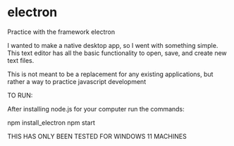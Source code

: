 # electron
Practice with the framework electron

I wanted to make a native desktop app, so I went with something simple. 
This text editor has all the basic functionality to open, save, and create new text files.

This is not meant to be a replacement for any existing applications, but rather a way to practice javascript development

TO RUN:

After installing node.js for your computer run the commands:

npm install_electron
npm start

THIS HAS ONLY BEEN TESTED FOR WINDOWS 11 MACHINES
